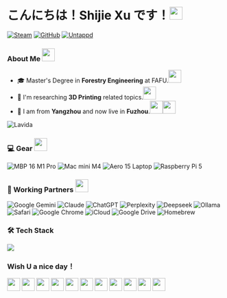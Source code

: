 # こんにちは！Shijie Xu です！<img src="https://cultofthepartyparrot.com/flags/hd/chinaparrot.gif" width="30" height="30" />

[![Steam](https://img.shields.io/badge/dynamic/json?url=https%3A%2F%2Fapi.swo.moe%2Fstats%2Fsteamgames%2F76561198334047535&query=count&color=0b1a37&label=Steam&labelColor=134375&logo=steam&suffix=+games&cacheSeconds=3600)](https://steamcommunity.com/profiles/76561198334047535) [![GitHub](https://img.shields.io/badge/dynamic/json?url=https%3A%2F%2Fapi.swo.moe%2Fstats%2Fgithub%2Fxsj57&query=count&color=181717&label=GitHub&labelColor=282c34&logo=github&suffix=+follows&cacheSeconds=3600)](https://github.com/xsj57) [![Untappd](https://img.shields.io/badge/Untappd-13%20UNIQUE-FFC000?logo=untappd&logoColor=white)](https://untappd.com/user/JieXuS)

### About Me <img src="https://cultofthepartyparrot.com/parrots/hd/clownparrot.gif" width="30" height="30" />

- 🎓 Master's Degree in **Forestry Engineering** at FAFU.<img src="https://cultofthepartyparrot.com/parrots/hd/thumbsupparrot.gif" width="30" height="30" />
- 🌲 I'm researching **3D Printing** related topics.<img src="https://cultofthepartyparrot.com/parrots/hd/daftpunkparrot.gif" width="30" height="30" />
- 🎿 I am from **Yangzhou** and now live in **Fuzhou**.<img src="https://cultofthepartyparrot.com/parrots/hd/portalblueparrot.gif" width="30" height="30" /><img src="https://cultofthepartyparrot.com/parrots/hd/reverseportalorangeparrot.gif" width="30" height="30" />

![Lavida](https://img.shields.io/badge/Volkswagen-Lavida-004C97?style=for-the-badge&logo=volkswagen&logoColor=white)

### 💻 Gear <img src="https://cultofthepartyparrot.com/parrots/hd/laptop_parrot.gif" width="30" height="30" />

![MBP 16 M1 Pro](https://img.shields.io/badge/MBP%2016%20M1%20Pro-macOS-000000?logo=apple&logoColor=white)
![Mac mini M4](https://img.shields.io/badge/Mac%20mini%20M4-macOS-000000?logo=apple&logoColor=white)
![Aero 15 Laptop](https://custom-icon-badges.demolab.com/badge/Aero%2015%20Laptop-Windows%2010-0078D6?logo=windows11)
![Raspberry Pi 5](https://img.shields.io/badge/Raspberry%20Pi%205-Pi%20OS-A22846?logo=raspberry-pi&logoColor=white)

### 🤖 Working Partners <img src="https://cultofthepartyparrot.com/parrots/hd/clownparrot.gif" width="30" height="30" />

![Google Gemini](https://img.shields.io/badge/Google%20Gemini-886FBF?logo=googlegemini&logoColor=fff) ![Claude](https://img.shields.io/badge/Claude-D97757?logo=claude&logoColor=fff) ![ChatGPT](https://img.shields.io/badge/ChatGPT-74aa9c?logo=openai&logoColor=white) ![Perplexity](https://img.shields.io/badge/Perplexity-1FB8CD?logo=perplexity&logoColor=fff) ![Deepseek](https://custom-icon-badges.demolab.com/badge/Deepseek-4D6BFF?logo=deepseek&logoColor=fff) ![Ollama](https://img.shields.io/badge/Ollama-fff?logo=ollama&logoColor=000) ![Safari](https://img.shields.io/badge/Safari-006CFF?logo=safari&logoColor=fff) ![Google Chrome](https://img.shields.io/badge/Google%20Chrome-4285F4?logo=GoogleChrome&logoColor=white) ![iCloud](https://img.shields.io/badge/iCloud-3693F3?logo=icloud&logoColor=fff) ![Google Drive](https://img.shields.io/badge/Google%20Drive-4285F4?logo=googledrive&logoColor=fff) ![Homebrew](https://img.shields.io/badge/Homebrew-FBB040?logo=homebrew&logoColor=fff) 

### 🛠️ Tech Stack

<p>
  <a href="https://skillicons.dev">
    <img src="https://skillicons.dev/icons?i=python,cpp,lua,vue,npm,git,github,vscode,neovim,docker,debian,arduino,raspberrypi,apple,gcp,cloudflare,ps,pr,ae,au,autocad,notion,obsidian,md,gmail,linkedin&theme=light&perline=13" />
  </a>
</p>

### **Wish U a nice day！**
<div>
  <img src="https://cultofthepartyparrot.com/parrots/hd/hdrparrot.gif" width="30" height="30" />
  <img src="https://cultofthepartyparrot.com/parrots/hd/reversecongaparrot.gif" width="30" height="30" />
  <img src="https://cultofthepartyparrot.com/parrots/hd/spinningparrot.gif" width="30" height="30" />
  <img src="https://cultofthepartyparrot.com/guests/hd/witnessprotectionparrot.gif" width="30" height="30" />
  <img src="https://cultofthepartyparrot.com/parrots/hd/darkmodeparrot.gif" width="30" height="30" />
  <img src="https://cultofthepartyparrot.com/parrots/hd/headbangingparrot.gif" width="30" height="30" />
  <img src="https://cultofthepartyparrot.com/parrots/hd/reactparrot.gif" width="30" height="30" />
  <img src="https://cultofthepartyparrot.com/parrots/hd/flyingmoneyparrot.gif" width="30" height="30" />
  <img src="https://cultofthepartyparrot.com/parrots/hd/twinsparrot.gif" width="30" height="30" />
  <img src="https://cultofthepartyparrot.com/parrots/hd/christmasparrot.gif" width="30" height="30" />
  <img src="https://cultofthepartyparrot.com/parrots/hd/opensourceparrot.gif" width="30" height="30" />
</div>
